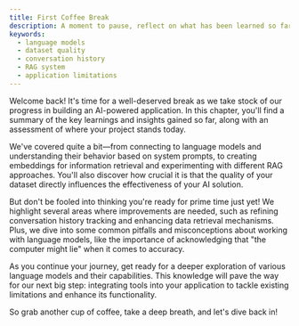```yaml
---
title: First Coffee Break
description: A moment to pause, reflect on what has been learned so far, and assess the status of your AI project.
keywords:
  - language models
  - dataset quality
  - conversation history
  - RAG system
  - application limitations
---
```


Welcome back! It's time for a well-deserved break as we take stock of our progress in building an AI-powered application. In this chapter, you'll find a summary of the key learnings and insights gained so far, along with an assessment of where your project stands today.

We've covered quite a bit—from connecting to language models and understanding their behavior based on system prompts, to creating embeddings for information retrieval and experimenting with different RAG approaches. You'll also discover how crucial it is that the quality of your dataset directly influences the effectiveness of your AI solution.

But don't be fooled into thinking you're ready for prime time just yet! We highlight several areas where improvements are needed, such as refining conversation history tracking and enhancing data retrieval mechanisms. Plus, we dive into some common pitfalls and misconceptions about working with language models, like the importance of acknowledging that "the computer might lie" when it comes to accuracy.

As you continue your journey, get ready for a deeper exploration of various language models and their capabilities. This knowledge will pave the way for our next big step: integrating tools into your application to tackle existing limitations and enhance its functionality.

So grab another cup of coffee, take a deep breath, and let's dive back in!